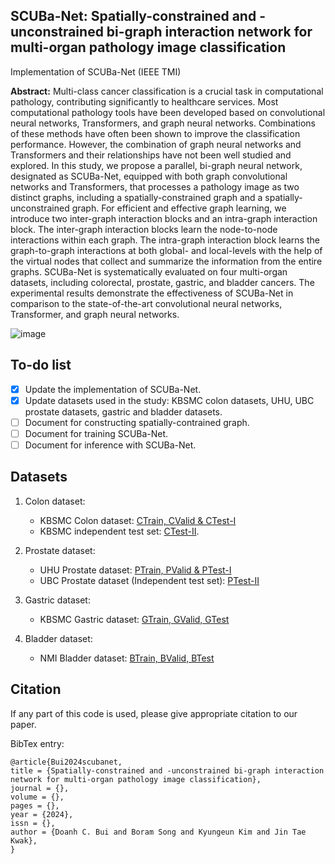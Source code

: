 ## SCUBa-Net: Spatially-constrained and -unconstrained bi-graph interaction network for multi-organ pathology image classification

Implementation of SCUBa-Net (IEEE TMI)

**Abstract:** Multi-class cancer classification is a crucial task in computational pathology, contributing significantly to healthcare services. Most computational pathology tools have been developed based on convolutional neural networks, Transformers, and graph neural networks. Combinations of these methods have often been shown to improve the classification performance. However, the combination of graph neural networks and Transformers and their relationships have not been well studied and explored.
In this study, we propose a parallel, bi-graph neural network, designated as SCUBa-Net, equipped with both graph convolutional networks and Transformers, that processes a pathology image as two distinct graphs, including a spatially-constrained graph and a spatially-unconstrained graph. For efficient and effective graph learning, we introduce two inter-graph interaction blocks and an intra-graph interaction block. The inter-graph interaction blocks learn the node-to-node interactions within each graph. The intra-graph interaction block learns the graph-to-graph interactions at both global- and local-levels with the help of the virtual nodes that collect and summarize the information from the entire graphs. SCUBa-Net is systematically evaluated on four multi-organ datasets, including colorectal, prostate, gastric, and bladder cancers. The experimental results demonstrate the effectiveness of SCUBa-Net in comparison to the state-of-the-art convolutional neural networks, Transformer, and graph neural networks.

![image](https://github.com/user-attachments/assets/11e8cf93-6b2f-46cb-a084-a251567ef600)

## To-do list

- [x] Update the implementation of SCUBa-Net.
- [x] Update datasets used in the study: KBSMC colon datasets, UHU, UBC prostate datasets, gastric and bladder datasets.
- [ ] Document for constructing spatially-contrained graph.
- [ ] Document for training SCUBa-Net.
- [ ] Document for inference with SCUBa-Net.

## Datasets

1. Colon dataset:
    - KBSMC Colon dataset: [CTrain, CValid & CTest-I](https://drive.google.com/file/d/1KsLvqNdwAnw_WunVyOqi-TIF77BTsn8K/view?usp=sharing)
    - KBSMC independent test set: [CTest-II](https://drive.google.com/file/d/1taYhjlHydhe6TMn4f5J5Lz9SJ-b0IQeS/view).

2. Prostate dataset:
    - UHU Prostate dataset: [PTrain, PValid & PTest-I](https://dataverse.harvard.edu/dataset.xhtml?persistentId=doi:10.7910/DVN/OCYCMP)
    - UBC Prostate dataset (Independent test set): [PTest-II](https://gleason2019.grand-challenge.org/)

3. Gastric dataset:
    - KBSMC Gastric dataset: [GTrain, GValid, GTest](https://github.com/QuIIL/KBSMC_gastric_cancer_grading_dataset)

4. Bladder dataset:
    - NMI Bladder dataset: [BTrain, BValid, BTest](https://github.com/zizhaozhang/nmi-wsi-diagnosis)
  
## Citation

If any part of this code is used, please give appropriate citation to our paper. <br />

BibTex entry: <br />
```
@article{Bui2024scubanet,
title = {Spatially-constrained and -unconstrained bi-graph interaction network for multi-organ pathology image classification},
journal = {},
volume = {},
pages = {},
year = {2024},
issn = {},
author = {Doanh C. Bui and Boram Song and Kyungeun Kim and Jin Tae Kwak},
}
```
